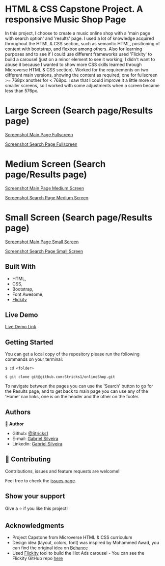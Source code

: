 # HTML & CSS Capstone Project. A responsive Music Shop Page

In this project, I choose to create a music online shop with a 'main page with search option' and 'results' page.
I used a lot of knowledge acquired throughout the HTML & CSS section, such as semantic HTML, positioning of content with bootstrap, and flexbox among others. Also for learning purposes and to see if I could use different frameworks used 'Flickity' to build a carousel (just on a minor element to see it working, I didn't want to abuse it because I wanted to show more CSS skills learned through Microverse HTML & CSS section).
Worked for the requirements on two different main versions, showing the content as required, one for fullscreen >= 768px another for < 768px. I saw that I could improve it a little more on smaller screens, so I worked with some adjustments when a screen became less than 576px.

# Large Screen (Search page/Results page)

[Screenshot Main Page Fullscreen](./img/shopFull.png)

[Screenshot Search Page Fullscreen](./img/SearchFull.png)


# Medium Screen (Search page/Results page)

[Screenshot Main Page Medium Screen](./img/shopMd.png)

[Screenshot Search Page Medium Screen](./img/searchMd.png)


# Small Screen (Search page/Results page)

[Screenshot Main Page Small Screen](./img/shopSm.png)

[Screenshot Search Page Small Screen](./img/searchSm.png)

## Built With

   - HTML,
   - CSS,
   - Bootstrap,
   - Font Awesome,
   - [Flickity](https://flickity.metafizzy.co/)

## Live Demo

[Live Demo Link](https://rawcdn.githack.com/Stricks1/onlineShop/0d3e0b7f418cfa651fea0532bad6746c63003284/index.html)

## Getting Started

You can get a local copy of the repository please run the following commands on your terminal:

```
$ cd <folder>

$ git clone git@github.com:Stricks1/onlineShop.git
```
To navigate between the pages you can use the 'Search' button to go for the Results page, and to get back to main page you can use any of the 'Home' nav links, one is on the header and the other on the footer.

## Authors

👤 **Author**

- Github: [@Stricks1](https://github.com/Stricks1)
- E-mail: [Gabriel Silveira](mailto:gmalheiross@gmail.com)
- Linkedin: [Gabriel Silveira](https://linkedin.com/in/gabriel-malheiros-silveira-b6632061/)

## 🤝 Contributing

Contributions, issues and feature requests are welcome!

Feel free to check the [issues page](issues/).

## Show your support

Give a ⭐️ if you like this project!

## Acknowledgments

   - Project Capstone from Microverse HTML & CSS curriculum
   - Design idea (layout, colors, font) was inspired by Mohammed Awad, you can find the original idea on [Behance](https://www.behance.net/gallery/24796463/ZATTIX)
   - Used [Flickity](https://flickity.metafizzy.co/) tool to build the Hot Ads carousel - You can see the Flickity GitHub repo [here](https://github.com/metafizzy/flickity)
